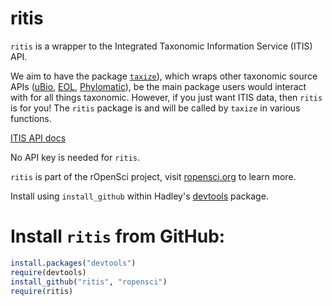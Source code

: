 # ritis #

`ritis` is a wrapper to the Integrated Taxonomic Information Service (ITIS) API.

We aim to have the package [`taxize`](https://github.com/ropensci/taxize_)), which wraps other taxonomic source APIs ([uBio](http://www.ubio.org/), [EOL](http://eol.org/), [Phylomatic](http://www.phylodiversity.net/phylomatic/)), be the main package users would interact with for all things taxonomic. However, if you just want ITIS data, then `ritis` is for you! The `ritis` package is and will be called by `taxize` in various functions.

[ITIS API docs](http://www.itis.gov/ws_description.html)

No API key is needed for `ritis`.

`ritis` is part of the rOpenSci project, visit [ropensci.org](http://ropensci.org) to learn more.

Install using `install_github` within Hadley's [devtools](https://github.com/hadley/devtools) package.

# Install `ritis` from GitHub:

```R
install.packages("devtools")
require(devtools)
install_github("ritis", "ropensci")
require(ritis)
```